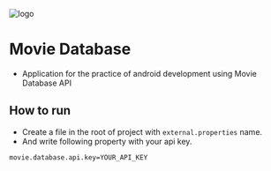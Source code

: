 ![logo](../arts/logo.png)

# Movie Database
- Application for the practice of android development using Movie Database API

## How to run
- Create a file in the root of project with `external.properties` name.
- And write following property with your api key.

```
movie.database.api.key=YOUR_API_KEY
```